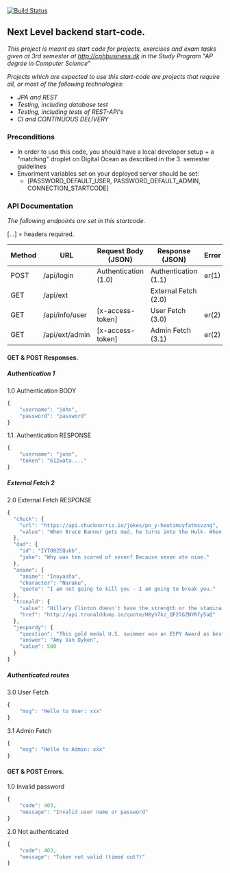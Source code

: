 [![Build Status](https://travis-ci.com/Dyrhoi/dat3-backend-startcode.svg?branch=master)](https://travis-ci.com/Dyrhoi/dat3-backend-startcode)

## Next Level backend start-code.
*This project is meant as start code for projects, exercises and exam tasks given at 3rd semester at http://cphbusiness.dk in the Study Program "AP degree in Computer Science"*

*Projects which are expected to use this start-code are projects that require all, or most of the following technologies:*
- *JPA and REST*
- *Testing, including database test*
- *Testing, including tests of REST-API's*
- *CI and CONTINUOUS DELIVERY*

### Preconditions
- In order to use this code, you should have a local developer setup + a "matching" droplet on Digital Ocean as described in the 3. semester guidelines
- Envoriment variables set on your deployed server should be set:
  - [PASSWORD_DEFAULT_USER, PASSWORD_DEFAULT_ADMIN, CONNECTION_STARTCODE]

### API Documentation
*The following endpoints are set in this startcode.*

[...] = headers required.

| Method    | URL                                    | Request Body (JSON)     | Response (JSON)                         | Error         |
|---        |---                                     |---                      |---                                      |---            |
| POST      | /api/login                             | Authentication (1.0)    | Authentication (1.1)                    | er(1)         |
| GET       | /api/ext                               |                         | External Fetch (2.0)                    |               |
| GET       | /api/info/user                         | [x-access-token]        | User Fetch  (3.0)                       | er(2)         |
| GET       | /api/ext/admin                         | [x-access-token]         | Admin Fetch (3.1)                       | er(2)         |

#### GET & POST Responses.
##### Authentication 1
1.0 Authentication BODY
```javascript
{
    "username": "john",
    "password": "password"
}
```
1.1. Authentication RESPONSE
```javascript
{
    "username": "john",
    "token": "612wata...."
}
```

##### External Fetch 2
2.0 External Fetch RESPONSE
```javascript
{
  "chuck": {
    "url": "https://api.chucknorris.io/jokes/pn_y-heotimuyfatmsvzng",
    "value": "When Bruce Banner gets mad, he turns into the Hulk. When the Hulk gets mad, he turns into Chuck Norris."
  },
  "dad": {
    "id": "IYT082EQukb",
    "joke": "Why was ten scared of seven? Because seven ate nine."
  },
  "anime": {
    "anime": "Inuyasha",
    "character": "Naraku",
    "quote": "I am not going to kill you - I am going to break you."
  },
  "tronald": {
    "value": "Hillary Clinton doesn't have the strength or the stamina to MAKE AMERICA GREAT AGAIN! #AmericaFirst\nhttps://t.co/G1MuLrjhW9",
    "href": "http://api.tronalddump.io/quote/H8yh7kz_QF2lGZNYRfy5aQ"
  },
  "jeopardy": {
    "question": "This gold medal U.S. swimmer won an ESPY Award as best female athlete for 1996",
    "answer": "Amy Van Dyken",
    "value": 500
  }
}
```

##### Authenticated routes
3.0 User Fetch
```javascript
{
    "msg": "Hello to User: xxx"
}
```

3.1 Admin Fetch
```javascript
{
    "msg": "Hello to Admin: xxx"
}
```

#### GET & POST Errors.
1.0 Invalid password
```javascript
{
    "code": 403,
    "message": "Invalid user name or password"
}
```

2.0 Not authenticated
```javascript
{
    "code": 403,
    "message": "Token not valid (timed out?)"
}
```

